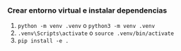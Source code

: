 ### Crear entorno virtual e instalar dependencias
1. `python -m venv .venv` o `python3 -m venv .venv`
2. `.venv\Scripts\activate` o `source .venv/bin/activate`
3. `pip install -e .`